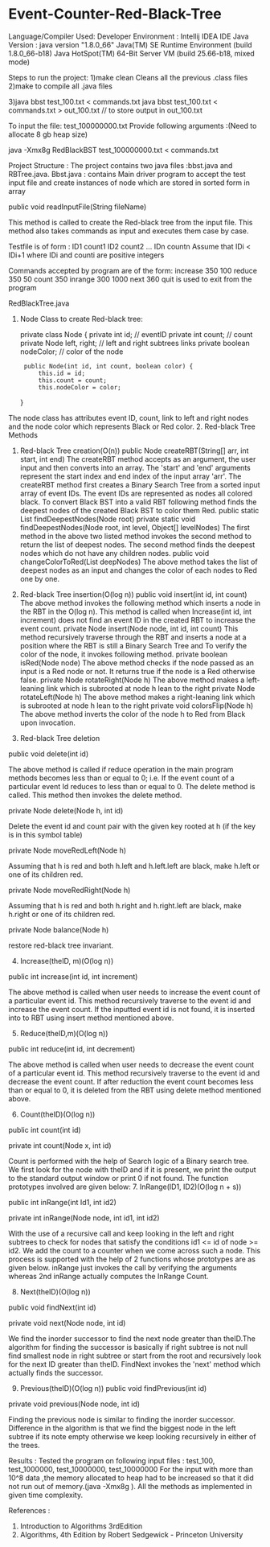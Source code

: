 # Event-Counter-Red-Black-Tree
Language/Compiler Used:
Developer Environment : Intellij IDEA IDE Java
Version : java version "1.8.0_66"
Java(TM) SE Runtime Environment (build 1.8.0_66-b18)
Java HotSpot(TM) 64-Bit Server VM (build 25.66-b18, mixed mode)

Steps to run the project:
1)make clean
Cleans all the previous .class files
2)make
to compile all .java files

3)java bbst test_100.txt < commands.txt
java bbst test_100.txt < commands.txt > out_100.txt // to store output in out_100.txt

To input the file: test_100000000.txt Provide following arguments :(Need to allocate 8 gb heap size)

java -Xmx8g RedBlackBST test_100000000.txt < commands.txt


Project Structure :
The project contains two java files :bbst.java and RBTree.java.
Bbst.java : contains Main driver program to accept the test input file and create instances of node which are stored in sorted form in array

public void readInputFile(String fileName)

This method is called to create the Red-black tree from the input file. This method also takes commands as input and executes them case by case.


Testfile is of form :
ID1 count1
ID2 count2
...
IDn countn
Assume that IDi < IDi+1 where IDi and counti are positive integers

Commands accepted by program are of the form:
increase 350 100
reduce 350 50
count 350
inrange 300 1000
next 360
quit is used to exit from the program

RedBlackTree.java

1. Node Class to create Red-black tree:

	private class Node {
	    private int id;           // eventID
	    private int count;         // count
	    private Node left, right;  // left and right subtrees links
	    private boolean nodeColor;     // color of the node

	    public Node(int id, int count, boolean color) {
	        this.id = id;
	        this.count = count;
	        this.nodeColor = color;
    }

The node class has attributes event ID, count, link to left and right nodes and the node color which represents Black or Red color.
2. Red-black Tree Methods
1. Red-black Tree creation(O(n))
public Node createRBT(String[] arr, int start, int end)
The createRBT method accepts as an argument, the user input and then converts into an array. The 'start' and 'end' arguments represent the start index and end index of the input array 'arr'. The createRBT method first creates a Binary Search Tree from a sorted input array of event IDs. The event IDs are represented as nodes all colored black. To convert Black BST into a valid RBT following method finds the deepest nodes of the created Black BST to color them Red.
public static List findDeepestNodes(Node root)
private static void findDeepestNodes(Node root, int level, Object[] levelNodes)
The first method in the above two listed method invokes the second method to return the list of deepest nodes.
The second method finds the deepest nodes which do  not have any children nodes.
public void changeColorToRed(List<Node> deepNodes)
The above method takes the list of deepest nodes as an input and changes the color of each nodes to Red one by one.

2. Red-black Tree insertion(O(log n))
public void insert(int id, int count)
The above method invokes the following method which inserts a node in the RBT in the O(log n). This method is called when Increase(int id, int increment) does not find an event ID in the created RBT to increase the event count.
private Node insert(Node node, int id, int count)
This method recursively traverse through the RBT and inserts a node at a position where the RBT is still a Binary Search Tree and To verify the color of the node, it invokes following method.
private boolean isRed(Node node)
The above method checks if the node passed as an input is a Red node or not. It returns true  if the node is a Red otherwise false.
private Node rotateRight(Node h)
The above method makes a left-leaning link which is subrooted at node h lean to the right
private Node rotateLeft(Node h)
The above method makes a right-leaning link which is subrooted at node h lean to the right
private void colorsFlip(Node h)
The above method inverts the color of the node h to Red from Black upon invocation.

3. Red-black Tree deletion

public void delete(int id) 

The above method is called if reduce operation in the main program methods becomes less than or equal to 0; i.e. If the event count of a particular event Id reduces to less than or equal to 0. The delete method is called. This method then invokes the delete method.

private Node delete(Node h, int id)

Delete the event id and count pair with the given key rooted at h (if the key is in this symbol table)

private Node moveRedLeft(Node h)

Assuming that h is red and both h.left and h.left.left are black, make h.left or one of its children red.


private Node moveRedRight(Node h)

Assuming that h is red and both h.right and h.right.left are black, make h.right or one of its children red.

private Node balance(Node h)

restore red-black tree invariant.

4. Increase(theID, m)(O(log n))

public int increase(int id, int increment)

The above method is called when user needs to increase the event count of a particular event id. This method recursively traverse to the event id and increase the event count. If the inputted event id is not found, it is inserted into to RBT using insert method mentioned above.

5. Reduce(theID,m)(O(log n))

public int reduce(int id, int decrement)

The above method is called when user needs to decrease the event count of a particular event id. This method recursively traverse to the event id and decrease the event count. If after reduction the event count becomes less than or equal to 0, it is deleted from the RBT using delete method mentioned above.

6. Count(theID)(O(log n))

public int count(int id) 

private int count(Node x, int id)

Count is performed with the help of Search logic of a Binary search tree. We first look for the node with theID and if it is present, we print the output to the standard output window or print 0 if not found. The function prototypes involved are given below:
7. InRange(ID1, ID2)(O(log n + s))

public int inRange(int Id1, int id2)

private int inRange(Node node, int id1, int id2)

With the use of a recursive call and keep looking in the left and right subtrees to check for nodes that satisfy the conditions id1 <= id of node >= id2. We add the count to a counter when we come across such a node. This process is supported with the help of 2 functions whose prototypes are as given below. inRange just invokes the call by verifying the arguments whereas 2nd inRange actually computes the InRange Count.


8. Next(theID)(O(log n))

public void findNext(int id)

private void next(Node node, int id)

We find the inorder successor to find the next node greater than theID.The algorithm for finding the successor is basically if right subtree is not null find smallest node in right subtree or start from the root and recursively look for the next ID greater than theID. FindNext invokes the 'next' method which actually finds the successor.

9. Previous(theID)(O(log n))
public void findPrevious(int id)

private void previous(Node node, int id)

Finding the previous node is similar to finding the inorder successor. Difference in the algorithm is that we find the biggest node in the left subtree if its note empty otherwise we keep looking recursively in either of the trees.

Results :
Tested the program on following input files :
test_100, test_1000000, test_10000000, test_10000000
For the input with more than 10^8 data ,the memory allocated to heap had to be increased so that it did not run out of memory.(java -Xmx8g ).
All the methods as implemented in given time complexity.

References :

1. Introduction to Algorithms 3rdEdition
2. Algorithms, 4th Edition by Robert Sedgewick - Princeton University

